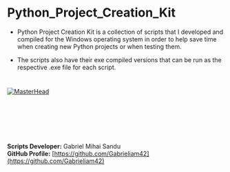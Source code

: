 # Python_Project_Creation_Kit



* Python Project Creation Kit is a collection of scripts that I developed and compiled for the Windows operating system in order to help save time when creating new Python projects or when testing them.

* The scripts also have their exe compiled versions that can be run as the respective .exe file for each script.

#


[![MasterHead](https://developers.giphy.com/branch/master/static/api-512d36c09662682717108a38bbb5c57d.gif)](image_head)



<br><br>




<br><br>





**Scripts Developer:** Gabriel Mihai Sandu  
**GitHub Profile:** [https://github.com/Gabrieliam42](https://github.com/Gabrieliam42)
